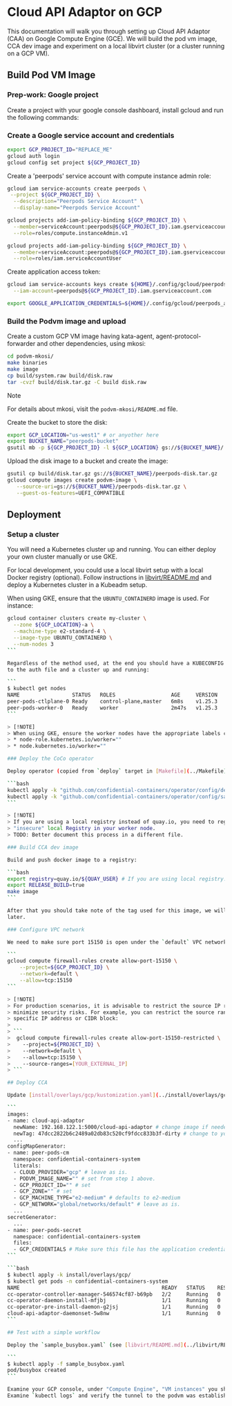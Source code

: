 # Cloud API Adaptor on GCP

This documentation will walk you through setting up Cloud API Adaptor (CAA) on
Google Compute Engine (GCE). We will build the pod vm image, CCA dev image and
experiment on a local libvirt cluster (or a cluster running on a GCP VM).

## Build Pod VM Image

### Prep-work: Google project

Create a project with your google console dashboard, install gcloud and run the
following commands:

### Create a Google service account and credentials

```bash
export GCP_PROJECT_ID="REPLACE_ME"
gcloud auth login
gcloud config set project ${GCP_PROJECT_ID}
```

Create a 'peerpods' service account with compute instance admin role:

```bash
gcloud iam service-accounts create peerpods \
 --project ${GCP_PROJECT_ID} \
  --description="Peerpods Service Account" \
  --display-name="Peerpods Service Account"

gcloud projects add-iam-policy-binding ${GCP_PROJECT_ID} \
  --member=serviceAccount:peerpods@${GCP_PROJECT_ID}.iam.gserviceaccount.com \
  --role=roles/compute.instanceAdmin.v1

gcloud projects add-iam-policy-binding ${GCP_PROJECT_ID} \
  --member=serviceAccount:peerpods@${GCP_PROJECT_ID}.iam.gserviceaccount.com \
  --role=roles/iam.serviceAccountUser
```

Create application access token:

```bash
gcloud iam service-accounts keys create ${HOME}/.config/gcloud/peerpods_application_key.json \
  --iam-account=peerpods@${GCP_PROJECT_ID}.iam.gserviceaccount.com

export GOOGLE_APPLICATION_CREDENTIALS=${HOME}/.config/gcloud/peerpods_application_key.json
```

### Build the Podvm image and upload

Create a custom GCP VM image having kata-agent, agent-protocol-forwarder and
other dependencies, using mkosi:

```bash
cd podvm-mkosi/
make binaries
make image
cp build/system.raw build/disk.raw
tar -cvzf build/disk.tar.gz -C build disk.raw
```

> [!NOTE]
> For details about mkosi, visit the `podvm-mkosi/README.md` file.

Create the bucket to store the disk:


```bash
export GCP_LOCATION="us-west1" # or anyother here
export BUCKET_NAME="peerpods-bucket"
gsutil mb -p ${GCP_PROJECT_ID} -l ${GCP_LOCATION} gs://${BUCKET_NAME}/
```

Upload the disk image to a bucket and create the image:

```bash
gsutil cp build/disk.tar.gz gs://${BUCKET_NAME}/peerpods-disk.tar.gz
gcloud compute images create podvm-image \
   --source-uri=gs://${BUCKET_NAME}/peerpods-disk.tar.gz \
   --guest-os-features=UEFI_COMPATIBLE
```

## Deployment

### Setup a cluster

You will need a Kubernetes cluster up and running. You can either deploy your
own cluster manually or use GKE.

For local development, you could use a local libvirt setup with a local Docker
registry (optional). Follow instructions in
[libvirt/README.md](../libvirt/README.md) and deploy a Kubernetes cluster in a
Kubeadm setup.

When using GKE, ensure that the `UBUNTU_CONTAINERD` image is used. For instance:

````bash
gcloud container clusters create my-cluster \
  --zone ${GCP_LOCATION}-a \
  --machine-type e2-standard-4 \
  --image-type UBUNTU_CONTAINERD \
  --num-nodes 3
```

Regardless of the method used, at the end you should have a KUBECONFIG pointing
to the auth file and a cluster up and running:

```
$ kubectl get nodes
NAME                 STATUS   ROLES                  AGE     VERSION
peer-pods-ctlplane-0 Ready    control-plane,master   6m8s    v1.25.3
peer-pods-worker-0   Ready    worker                 2m47s   v1.25.3
```

> [!NOTE]
> When using GKE, ensure the worker nodes have the appropriate labels configured:
> * node-role.kubernetes.io/worker=""
> * node.kubernetes.io/worker=""

### Deploy the CoCo operator

Deploy operator (copied from `deploy` target in [Makefile](../Makefile)):

```bash
kubectl apply -k "github.com/confidential-containers/operator/config/default"
kubectl apply -k "github.com/confidential-containers/operator/config/samples/ccruntime/peer-pods"
```

> [!NOTE]
> If you are using a local registry instead of quay.io, you need to register
> "insecure" local Registry in your worker node.
> TODO: Better document this process in a different file.

### Build CCA dev image

Build and push docker image to a registry:

```bash
export registry=quay.io/${QUAY_USER} # If you are using local registry: LOCAL_IP:PORT.
export RELEASE_BUILD=true
make image
```

After that you should take note of the tag used for this image, we will use it
later.

### Configure VPC network

We need to make sure port 15150 is open under the `default` VPC network:

```
gcloud compute firewall-rules create allow-port-15150 \
    --project=${GCP_PROJECT_ID} \
    --network=default \
    --allow=tcp:15150
```

> [!NOTE]
> For production scenarios, it is advisable to restrict the source IP range to
> minimize security risks. For example, you can restrict the source range to a
> specific IP address or CIDR block:
>
> ```
>  gcloud compute firewall-rules create allow-port-15150-restricted \
>    --project=${PROJECT_ID} \
>    --network=default \
>    --allow=tcp:15150 \
>    --source-ranges=[YOUR_EXTERNAL_IP]
> ```

## Deploy CCA

Update [install/overlays/gcp/kustomization.yaml](../install/overlays/gcp/kustomization.yaml) with the required fields:

```
images:
- name: cloud-api-adaptor
  newName: 192.168.122.1:5000/cloud-api-adaptor # change image if needed
  newTag: 47dcc2822b6c2489a02db83c520cf9fdcc833b3f-dirty # change to your tag
  ...
configMapGenerator:
- name: peer-pods-cm
  namespace: confidential-containers-system
  literals:
  - CLOUD_PROVIDER="gcp" # leave as is.
  - PODVM_IMAGE_NAME="" # set from step 1 above.
  - GCP_PROJECT_ID="" # set
  - GCP_ZONE="" # set
  - GCP_MACHINE_TYPE="e2-medium" # defaults to e2-medium
  - GCP_NETWORK="global/networks/default" # leave as is.
  ...
secretGenerator:
  ...
- name: peer-pods-secret
  namespace: confidential-containers-system
  files:
  - GCP_CREDENTIALS # Make sure this file has the application credentials. You can use the Peerpods creds: copy the file from ${HOME}/.config/gcloud/peerpods_application_key.json
```

```bash
$ kubectl apply -k install/overlays/gcp/
$ kubectl get pods -n confidential-containers-system
NAME                                              READY   STATUS    RESTARTS   AGE
cc-operator-controller-manager-546574cf87-b69pb   2/2     Running   0          7d10h
cc-operator-daemon-install-mfjbj                  1/1     Running   0          7d10h
cc-operator-pre-install-daemon-g2jsj              1/1     Running   0          7d10h
cloud-api-adaptor-daemonset-5w8nw                 1/1     Running   0          7s
```

## Test with a simple workflow

Deploy the `sample_busybox.yaml` (see [libvirt/README.md](../libvirt/README.md)):

```
$ kubectl apply -f sample_busybox.yaml
pod/busybox created
```

Examine your GCP console, under "Compute Engine", "VM instances" you should see the new POD instance running.
Examine `kubectl logs` and verify the tunnel to the podvm was established successfully.

